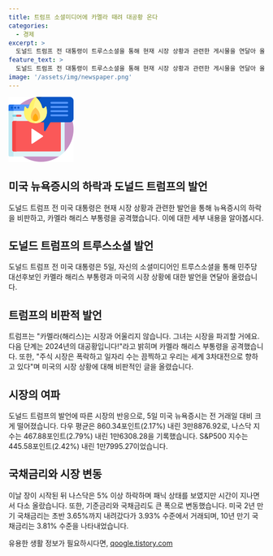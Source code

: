 ```yaml
---
title: 트럼프 소셜미디어에 카멜라 때려 대공황 온다
categories:
  - 경제
excerpt: >
  도널드 트럼프 전 대통령이 트루스소셜을 통해 현재 시장 상황과 관련한 게시물을 연달아 올려 카멜라 해리스 부통령을 공격했다. 트럼프는 시장의 하락과 일자리 감소를 지적하며 민주당을 비난하고, 자신의 리더십을 강조하며 유권자들에 대한 메시지를 전달했다. 이에 따라 뉴욕증시는 크게 하락했고, 나스닥은 5% 이상 하락하며 패닉 상태를 보였지만 시간이 지나면서 일부 회복되었다. 기준금리와 국채금리도 큰 폭으로 내렸다.
feature_text: >
  도널드 트럼프 전 대통령이 트루스소셜을 통해 현재 시장 상황과 관련한 게시물을 연달아 올려 카멜라 해리스 부통령을 공격했다. 트럼프는 시장의 하락과 일자리 감소를 지적하며 민주당을 비난하고, 자신의 리더십을 강조하며 유권자들에 대한 메시지를 전달했다. 이에 따라 뉴욕증시는 크게 하락했고, 나스닥은 5% 이상 하락하며 패닉 상태를 보였지만 시간이 지나면서 일부 회복되었다. 기준금리와 국채금리도 큰 폭으로 내렸다.
image: '/assets/img/newspaper.png'
---
```


<p><img src="/assets/img/news.png" alt="rentncar 속보" /></p>

<h2>미국 뉴욕증시의 하락과 도널드 트럼프의 발언</h2>

<p data-ke-size="size16">도널드 트럼프 전 미국 대통령은 현재 시장 상황과 관련한 발언을 통해 뉴욕증시의 하락을 비판하고, 카멜라 해리스 부통령을 공격했습니다. 이에 대한 세부 내용을 알아봅시다.</p>

<h2>도널드 트럼프의 트루스소셜 발언</h2>

<p data-ke-size="size16">도널드 트럼프 전 미국 대통령은 5일, 자신의 소셜미디어인 트루스소셜을 통해 민주당 대선후보인 카멜라 해리스 부통령과 미국의 시장 상황에 대한 발언을 연달아 올렸습니다.</p>

<h2>트럼프의 비판적 발언</h2>

<p data-ke-size="size16">트럼프는 "카멜라(해리스)는 시장과 어울리지 않습니다. 그녀는 시장을 파괴할 거에요. 다음 단계는 2024년의 대공황입니다!"라고 밝히며 카멜라 해리스 부통령을 공격했습니다. 또한, "주식 시장은 폭락하고 일자리 수는 끔찍하고 우리는 세계 3차대전으로 향하고 있다"며 미국의 시장 상황에 대해 비판적인 글을 올렸습니다.</p>

<h2>시장의 여파</h2>

<p data-ke-size="size16">도널드 트럼프의 발언에 따른 시장의 반응으로, 5일 미국 뉴욕증시는 전 거래일 대비 크게 떨어졌습니다. 다우 평균은 860.34포인트(2.17%) 내린 3만8876.92로, 나스닥 지수는 467.88포인트(2.79%) 내린 1만6308.28을 기록했습니다. S&P500 지수는 445.58포인트(2.42%) 내린 1만7995.27이었습니다.</p>

<h2>국채금리와 시장 변동</h2>

<p data-ke-size="size16">이날 장이 시작된 뒤 나스닥은 5% 이상 하락하며 패닉 상태를 보였지만 시간이 지나면서 다소 올랐습니다. 또한, 기준금리와 국채금리도 큰 폭으로 변동했습니다. 미국 2년 만기 국채금리는 초반 3.65%까지 내려갔다가 3.93% 수준에서 거래되며, 10년 만기 국채금리는 3.81% 수준을 나타내었습니다.</p>
유용한 생활 정보가 필요하시다면, <a href="https://qoogle.tistory.com" rel="dofollow">qoogle.tistory.com</a>


